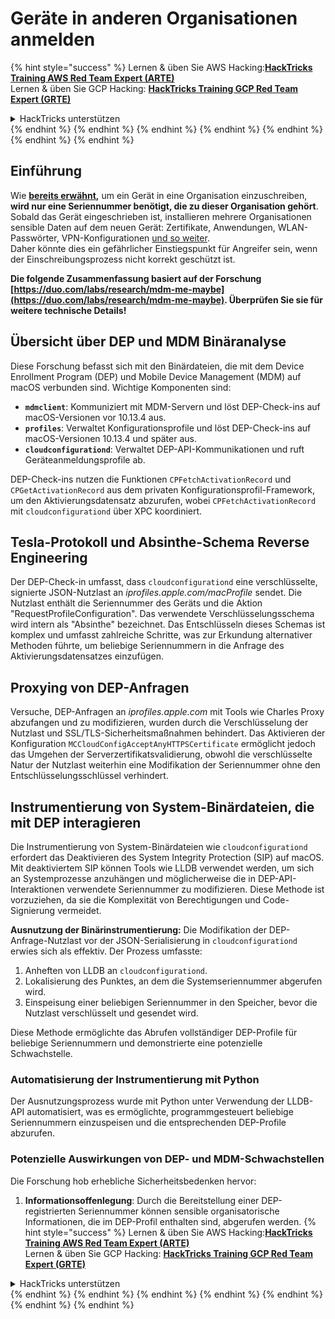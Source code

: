# Geräte in anderen Organisationen anmelden

{% hint style="success" %}
Lernen & üben Sie AWS Hacking:<img src="/.gitbook/assets/arte.png" alt="" data-size="line">[**HackTricks Training AWS Red Team Expert (ARTE)**](https://training.hacktricks.xyz/courses/arte)<img src="/.gitbook/assets/arte.png" alt="" data-size="line">\
Lernen & üben Sie GCP Hacking: <img src="/.gitbook/assets/grte.png" alt="" data-size="line">[**HackTricks Training GCP Red Team Expert (GRTE)**<img src="/.gitbook/assets/grte.png" alt="" data-size="line">](https://training.hacktricks.xyz/courses/grte)

<details>

<summary>HackTricks unterstützen</summary>

* Überprüfen Sie die [**Abonnementpläne**](https://github.com/sponsors/carlospolop)!
* **Treten Sie der** 💬 [**Discord-Gruppe**](https://discord.gg/hRep4RUj7f) oder der [**Telegram-Gruppe**](https://t.me/peass) bei oder **folgen** Sie uns auf **Twitter** 🐦 [**@hacktricks\_live**](https://twitter.com/hacktricks\_live)**.**
* **Teilen Sie Hacking-Tricks, indem Sie PRs an die** [**HackTricks**](https://github.com/carlospolop/hacktricks) und [**HackTricks Cloud**](https://github.com/carlospolop/hacktricks-cloud) GitHub-Repos senden.

</details>
{% endhint %}
{% endhint %}
{% endhint %}
{% endhint %}
{% endhint %}
{% endhint %}
{% endhint %}

## Einführung

Wie [**bereits erwähnt**](./#what-is-mdm-mobile-device-management)**,** um ein Gerät in eine Organisation einzuschreiben, **wird nur eine Seriennummer benötigt, die zu dieser Organisation gehört**. Sobald das Gerät eingeschrieben ist, installieren mehrere Organisationen sensible Daten auf dem neuen Gerät: Zertifikate, Anwendungen, WLAN-Passwörter, VPN-Konfigurationen [und so weiter](https://developer.apple.com/enterprise/documentation/Configuration-Profile-Reference.pdf).\
Daher könnte dies ein gefährlicher Einstiegspunkt für Angreifer sein, wenn der Einschreibungsprozess nicht korrekt geschützt ist.

**Die folgende Zusammenfassung basiert auf der Forschung [https://duo.com/labs/research/mdm-me-maybe](https://duo.com/labs/research/mdm-me-maybe). Überprüfen Sie sie für weitere technische Details!**

## Übersicht über DEP und MDM Binäranalyse

Diese Forschung befasst sich mit den Binärdateien, die mit dem Device Enrollment Program (DEP) und Mobile Device Management (MDM) auf macOS verbunden sind. Wichtige Komponenten sind:

- **`mdmclient`**: Kommuniziert mit MDM-Servern und löst DEP-Check-ins auf macOS-Versionen vor 10.13.4 aus.
- **`profiles`**: Verwaltet Konfigurationsprofile und löst DEP-Check-ins auf macOS-Versionen 10.13.4 und später aus.
- **`cloudconfigurationd`**: Verwaltet DEP-API-Kommunikationen und ruft Geräteanmeldungsprofile ab.

DEP-Check-ins nutzen die Funktionen `CPFetchActivationRecord` und `CPGetActivationRecord` aus dem privaten Konfigurationsprofil-Framework, um den Aktivierungsdatensatz abzurufen, wobei `CPFetchActivationRecord` mit `cloudconfigurationd` über XPC koordiniert.

## Tesla-Protokoll und Absinthe-Schema Reverse Engineering

Der DEP-Check-in umfasst, dass `cloudconfigurationd` eine verschlüsselte, signierte JSON-Nutzlast an _iprofiles.apple.com/macProfile_ sendet. Die Nutzlast enthält die Seriennummer des Geräts und die Aktion "RequestProfileConfiguration". Das verwendete Verschlüsselungsschema wird intern als "Absinthe" bezeichnet. Das Entschlüsseln dieses Schemas ist komplex und umfasst zahlreiche Schritte, was zur Erkundung alternativer Methoden führte, um beliebige Seriennummern in die Anfrage des Aktivierungsdatensatzes einzufügen.

## Proxying von DEP-Anfragen

Versuche, DEP-Anfragen an _iprofiles.apple.com_ mit Tools wie Charles Proxy abzufangen und zu modifizieren, wurden durch die Verschlüsselung der Nutzlast und SSL/TLS-Sicherheitsmaßnahmen behindert. Das Aktivieren der Konfiguration `MCCloudConfigAcceptAnyHTTPSCertificate` ermöglicht jedoch das Umgehen der Serverzertifikatsvalidierung, obwohl die verschlüsselte Natur der Nutzlast weiterhin eine Modifikation der Seriennummer ohne den Entschlüsselungsschlüssel verhindert.

## Instrumentierung von System-Binärdateien, die mit DEP interagieren

Die Instrumentierung von System-Binärdateien wie `cloudconfigurationd` erfordert das Deaktivieren des System Integrity Protection (SIP) auf macOS. Mit deaktiviertem SIP können Tools wie LLDB verwendet werden, um sich an Systemprozesse anzuhängen und möglicherweise die in DEP-API-Interaktionen verwendete Seriennummer zu modifizieren. Diese Methode ist vorzuziehen, da sie die Komplexität von Berechtigungen und Code-Signierung vermeidet.

**Ausnutzung der Binärinstrumentierung:**
Die Modifikation der DEP-Anfrage-Nutzlast vor der JSON-Serialisierung in `cloudconfigurationd` erwies sich als effektiv. Der Prozess umfasste:

1. Anheften von LLDB an `cloudconfigurationd`.
2. Lokalisierung des Punktes, an dem die Systemseriennummer abgerufen wird.
3. Einspeisung einer beliebigen Seriennummer in den Speicher, bevor die Nutzlast verschlüsselt und gesendet wird.

Diese Methode ermöglichte das Abrufen vollständiger DEP-Profile für beliebige Seriennummern und demonstrierte eine potenzielle Schwachstelle.

### Automatisierung der Instrumentierung mit Python

Der Ausnutzungsprozess wurde mit Python unter Verwendung der LLDB-API automatisiert, was es ermöglichte, programmgesteuert beliebige Seriennummern einzuspeisen und die entsprechenden DEP-Profile abzurufen.

### Potenzielle Auswirkungen von DEP- und MDM-Schwachstellen

Die Forschung hob erhebliche Sicherheitsbedenken hervor:

1. **Informationsoffenlegung**: Durch die Bereitstellung einer DEP-registrierten Seriennummer können sensible organisatorische Informationen, die im DEP-Profil enthalten sind, abgerufen werden.
{% hint style="success" %}
Lernen & üben Sie AWS Hacking:<img src="/.gitbook/assets/arte.png" alt="" data-size="line">[**HackTricks Training AWS Red Team Expert (ARTE)**](https://training.hacktricks.xyz/courses/arte)<img src="/.gitbook/assets/arte.png" alt="" data-size="line">\
Lernen & üben Sie GCP Hacking: <img src="/.gitbook/assets/grte.png" alt="" data-size="line">[**HackTricks Training GCP Red Team Expert (GRTE)**<img src="/.gitbook/assets/grte.png" alt="" data-size="line">](https://training.hacktricks.xyz/courses/grte)

<details>

<summary>HackTricks unterstützen</summary>

* Überprüfen Sie die [**Abonnementpläne**](https://github.com/sponsors/carlospolop)!
* **Treten Sie der** 💬 [**Discord-Gruppe**](https://discord.gg/hRep4RUj7f) oder der [**Telegram-Gruppe**](https://t.me/peass) bei oder **folgen** Sie uns auf **Twitter** 🐦 [**@hacktricks\_live**](https://twitter.com/hacktricks\_live)**.**
* **Teilen Sie Hacking-Tricks, indem Sie PRs an die** [**HackTricks**](https://github.com/carlospolop/hacktricks) und [**HackTricks Cloud**](https://github.com/carlospolop/hacktricks-cloud) GitHub-Repos senden.

</details>
{% endhint %}
</details>
{% endhint %}
</details>
{% endhint %}
</details>
{% endhint %}
</details>
{% endhint %}
</details>
{% endhint %}
</details>
{% endhint %}
